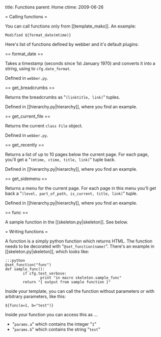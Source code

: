 title: Functions
parent: Home
ctime: 2009-06-26

= Calling functions =

You can call functions only from [[template_mako]]. An example:

	Modified ${format_date(mtime)}

Here's list of functions defined by webber and it's default plugins:

== format_date ==

Takes a timestamp (seconds since 1st January 1970) and converts it into
a string, using to `cfg.date_format`.

Defined in `webber.py`.

== get_breadcrumbs ==

Returns the breadcrumbs as "`(linktitle, link)`" tuples.

Defined in [[hierarchy.py|hierarchy]], where you find an example.

== get_current_file ==

Returns the current `class File` object.

Defined in `webber.py`.

== get_recently ==

Returns a list of up to 10 pages below the current page. For each
page, you'll get a "`(mtime, ctime, title, link)`" tuple back.

Defined in [[hierarchy.py|hierarchy]], where you find an example.


== get_sidemenu ==

Returns a menu for the current page. For each page in this menu you'll
get back a "`(level, part_of_path, is_current, title, link)`" tuple.

Defined in [[hierarchy.py|hierarchy]], where you find an example.


== func ==

A sample function in the [[skeleton.py|skeleton]]. See below.


= Writing functions =

A function is a simply python function which returns HTML. The function needs
to be decorated with "`@set_function(name)`". There's an example in
[[skeleton.py|skeleton]], which looks like:

	:::python
	@set_function("func")
	def sample_func():
	        if cfg.test_verbose:
        	        print "in macro skeleton.sample_func"
	        return "{ output from sample function }"

Inside your template, you can call the function without parameters or
with arbitrary parameters, like this:

	${func(a=1, b="test")}

Inside your function you can access this as ...

* "`params.a`" which contains the integer "`1`"
* "`params.b`" which contains the string "`test`"

